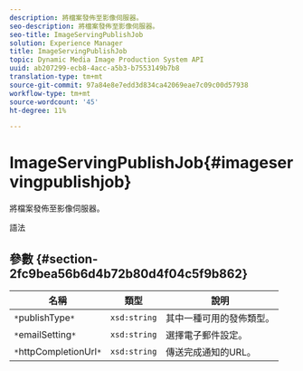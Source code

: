 ```yaml
---
description: 將檔案發佈至影像伺服器。
seo-description: 將檔案發佈至影像伺服器。
seo-title: ImageServingPublishJob
solution: Experience Manager
title: ImageServingPublishJob
topic: Dynamic Media Image Production System API
uuid: ab207299-ecb8-4acc-a5b3-b7553149b7b8
translation-type: tm+mt
source-git-commit: 97a84e8e7edd3d834ca42069eae7c09c00d57938
workflow-type: tm+mt
source-wordcount: '45'
ht-degree: 11%

---
```



# ImageServingPublishJob{#imageservingpublishjob}

將檔案發佈至影像伺服器。

語法

## 參數 {#section-2fc9bea56b6d4b72b80d4f04c5f9b862}

| 名稱 | 類型 | 說明 |
|---|---|---|
| `*`publishType`*` | `xsd:string` | 其中一種可用的發佈類型。 |
| `*`emailSetting`*` | `xsd:string` | 選擇電子郵件設定。 |
| `*`httpCompletionUrl`*` | `xsd:string` | 傳送完成通知的URL。 |

